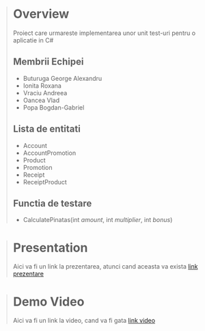 > # Overview
> Proiect care urmareste implementarea unor unit test-uri pentru o aplicatie in C#
> 
> ## Membrii Echipei
> - Buturuga George Alexandru
> - Ionita Roxana
> - Vraciu Andreea
> - Oancea Vlad
> - Popa Bogdan-Gabriel
>
> ## Lista de entitati
> - Account
> - AccountPromotion
> - Product
> - Promotion
> - Receipt
> - ReceiptProduct
>
> ## Functia de testare
> - CalculatePinatas(int *amount*, int *multiplier*, int *bonus*)

> # Presentation
>
> Aici va fi un link la prezentarea, atunci cand aceasta va exista
> [link prezentare](https://docs.google.com/presentation/d/1z1WZ1Qe5LSVPfK5UaUdp9mSqLVdf_JXGJcAfWdEP_EA/edit?usp=sharing "Proiectul de github momentan")


> # Demo Video
> Aici va fi un link la video, cand va fi gata
> [link video](https://youtu.be/HjC5ZXUk5Xc "Proiectul de github momentan")